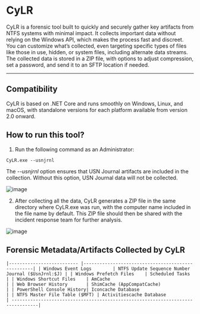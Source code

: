 # CyLR

CyLR is a forensic tool built to quickly and securely gather key artifacts from NTFS systems with minimal impact. It collects important data without relying on the Windows API, which makes the process fast and discreet. You can customize what’s collected, even targeting specific types of files like those in use, hidden, or system files, including alternate data streams. The collected data is stored in a ZIP file, with options to adjust compression, set a password, and send it to an SFTP location if needed.

---

## Compatibility

CyLR is based on .NET Core and runs smoothly on Windows, Linux, and macOS, with standalone versions for each platform available from version 2.0 onward.

## How to run this tool?

1. Run the following command as an Administrator:

```
CyLR.exe --usnjrnl
```

The *--usnjrnl* option ensures that USN Journal artifacts are included in the collection. Without this option, USN Journal data will not be collected.

![image](https://github.com/user-attachments/assets/cc524d02-01a1-430d-a314-38e999164a0e)

2. After collecting all the data, CyLR generates a ZIP file in the same directory where CyLR.exe was run, with the computer name included in the file name by default. This ZIP file should then be shared with the incident response team for further analysis.

![image](https://github.com/user-attachments/assets/d071c488-4316-44c3-b679-18b522947e87)

## Forensic Metadata/Artifacts Collected by CyLR

``
|-------------------------- |---------------------------------------------------|
| Windows Event Logs        | NTFS Update Sequence Number Journal ($UsnJrnl:$J) |
| Windows Prefetch Files    | Scheduled Tasks                                   |
| Windows Shortcut Files    | AmCache                                           |
| Web Browser History       | ShimCache (AppCompatCache)                        |
| PowerShell Console History| Iconcache Database                                |
| NTFS Master File Table ($MFT) | Activitiescache Database                      |
--------------------------------------------------------------------------------|
``



